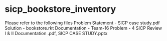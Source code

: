 # sicp_bookstore_inventory

Please refer to the following files
Problem Statement - SICP case study.pdf
Solution - bookstore.rkt
Documentation - Team-16 Problem - 4 SICP Review I & II Documentation .pdf, SICP CASE STUDY.pptx

